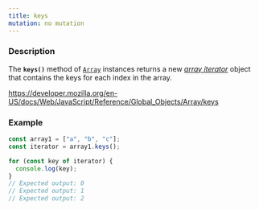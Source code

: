 ```yaml
---
title: keys
mutation: no mutation
---
```


### Description

The <strong><code>keys()</code></strong> method of <a href="https://developer.mozilla.org/en-US/docs/Web/JavaScript/Reference/Global_Objects/Array"><code>Array</code></a> instances returns a new <em><a href="https://developer.mozilla.org/en-US/docs/Web/JavaScript/Reference/Global_Objects/Iterator">array iterator</a></em> object that contains the keys for each index in the array.

<a href="https://developer.mozilla.org/en-US/docs/Web/JavaScript/Reference/Global_Objects/Array/keys">https://developer.mozilla.org/en-US/docs/Web/JavaScript/Reference/Global_Objects/Array/keys</a>

### Example

```javascript
const array1 = ["a", "b", "c"];
const iterator = array1.keys();

for (const key of iterator) {
  console.log(key);
}
// Expected output: 0
// Expected output: 1
// Expected output: 2
```
